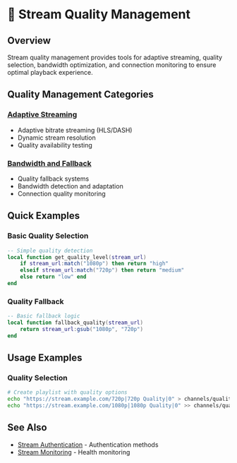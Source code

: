 # 🔧 Stream Quality Management

## Overview

Stream quality management provides tools for adaptive streaming, quality selection, bandwidth optimization, and connection monitoring to ensure optimal playback experience.

## Quality Management Categories

### [Adaptive Streaming](technical-streaming-adaptive.md)
- Adaptive bitrate streaming (HLS/DASH)
- Dynamic stream resolution
- Quality availability testing

### [Bandwidth and Fallback](technical-streaming-bandwidth.md)
- Quality fallback systems
- Bandwidth detection and adaptation
- Connection quality monitoring

## Quick Examples

### Basic Quality Selection
```lua
-- Simple quality detection
local function get_quality_level(stream_url)
    if stream_url:match("1080p") then return "high"
    elseif stream_url:match("720p") then return "medium"
    else return "low" end
end
```

### Quality Fallback
```lua
-- Basic fallback logic
local function fallback_quality(stream_url)
    return stream_url:gsub("1080p", "720p")
end
```

## Usage Examples

### Quality Selection
```bash
# Create playlist with quality options
echo "https://stream.example.com/720p|720p Quality|0" > channels/quality/playlist.txt
echo "https://stream.example.com/1080p|1080p Quality|0" >> channels/quality/playlist.txt
```

## See Also
- [Stream Authentication](technical-streaming-auth.md) - Authentication methods
- [Stream Monitoring](technical-streaming-monitoring.md) - Health monitoring
